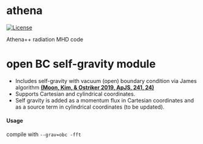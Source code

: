 athena
======
[![License](https://img.shields.io/badge/License-BSD%203--Clause-blue.svg)](https://opensource.org/licenses/BSD-3-Clause)

Athena++ radiation MHD code

open BC self-gravity module
======

* Includes self-gravity with vacuum (open) boundary condition via James algorithm **[(Moon, Kim, & Ostriker 2019, ApJS, 241, 24)](http://adsabs.harvard.edu/abs/2019ApJS..241...24M)**
* Supports Cartesian and cylindrical coordinates.
* Self gravity is added as a momentum flux in Cartesian coordinates and as a source term in cylindrical coordinates (to be updated).

#### Usage
compile with `--grav=obc -fft`
